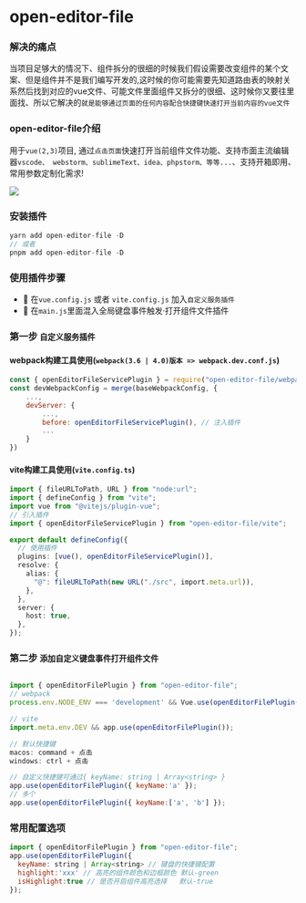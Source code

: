 # open-editor-file

### 解决的痛点
当项目足够大的情况下、组件拆分的很细的时候我们假设需要改变组件的某个文案、但是组件并不是我们编写开发的,这时候的你可能需要先知道路由表的映射关系然后找到对应的vue文件、可能文件里面组件又拆分的很细、这时候你又要往里面找、所以它解决的`就是能够通过页面的任何内容配合快捷键快速打开当前内容的vue文件`

### open-editor-file介绍
用于`vue(2,3)`项目, 通过`点击页面`快速打开当前组件文件功能、支持市面主流编辑器`vscode、 webstorm、sublimeText、idea、phpstorm、等等...`、支持开箱即用、常用参数定制化需求!

![](https://blogs-macos.oss-cn-shenzhen.aliyuncs.com/ui/7711661422245_.pic.jpg)

### 安装插件
```js
yarn add open-editor-file -D
// 或者
pnpm add open-editor-file -D
```

### 使用插件步骤
- 🎃 在`vue.config.js` 或者 `vite.config.js` 加入`自定义服务插件`
- 🎃 在`main.js`里面混入全局键盘事件触发·打开组件文件插件



### 第一步 ```自定义服务插件```
#### webpack构建工具使用(`webpack(3.6 | 4.0)版本 => webpack.dev.conf.js`)
```js
const { openEditorFileServicePlugin } = require("open-editor-file/webpack");
const devWebpackConfig = merge(baseWebpackConfig, {
    ...,
    devServer: {
        ...,
        before: openEditorFileServicePlugin(), // 注入插件
        ...
    }
})
```
<!-- > `webpack(5.0)版本 => webpack.dev.conf.js` -->



#### vite构建工具使用(`vite.config.ts`)
```ts
import { fileURLToPath, URL } from "node:url";
import { defineConfig } from "vite";
import vue from "@vitejs/plugin-vue";
// 引入插件
import { openEditorFileServicePlugin } from "open-editor-file/vite";

export default defineConfig({
  // 使用插件
  plugins: [vue(), openEditorFileServicePlugin()],
  resolve: {
    alias: {
      "@": fileURLToPath(new URL("./src", import.meta.url)),
    },
  },
  server: {
    host: true,
  },
});

```


### 第二步 ```添加自定义键盘事件打开组件文件```

```js

import { openEditorFilePlugin } from "open-editor-file";
// webpack
process.env.NODE_ENV === 'development' && Vue.use(openEditorFilePlugin());

// vite
import.meta.env.DEV && app.use(openEditorFilePlugin());

// 默认快捷键
macos: command + 点击
windows: ctrl + 点击

// 自定义快捷键可通过{ keyName: string | Array<string> }
app.use(openEditorFilePlugin({ keyName:'a' });
// 多个
app.use(openEditorFilePlugin({ keyName:['a', 'b'] });
```

### 常用配置选项
```js
import { openEditorFilePlugin } from "open-editor-file";
app.use(openEditorFilePlugin({
  keyName: string | Array<string> // 键盘的快捷键配置
  highlight:'xxx' // 高亮的组件颜色和边框颜色 默认-green
  isHighlight:true // 是否开启组件高亮选择   默认-true
});
```
